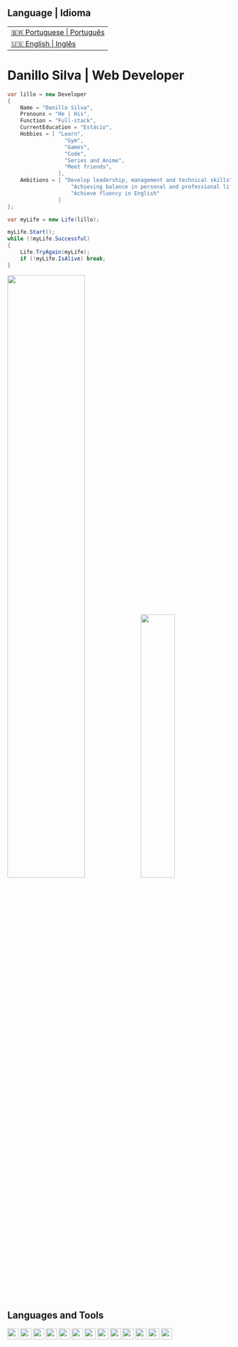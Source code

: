 <table>
      <h2>Language | Idioma</h2>
  <tr>
    <td>
        <a href="readme_pt-br.md">&#127463&#127479 Portuguese | Português</a>
    </td>
  </tr>
  <tr>
    <td>
        <a href="README.md">&#127482&#127480 English | Inglês</a>
    </td>
  </tr>
</table>

<h1>Danillo Silva | Web Developer</h1>

```c#
var lillo = new Developer
{
    Name = "Danillo Silva",
    Pronouns = "He | His",
    Function = "Full-stack",
    CurrentEducation = "Estácio",
    Hobbies = [ "Learn",
                  "Gym",
                  "Games",
                  "Code",
                  "Series and Anime",
                  "Meet friends",
                ],
    Ambitions = [ "Develop leadership, management and technical skills",
                    "Achieving balance in personal and professional life",
                    "Achieve fluency in English"
                ]
};

var myLife = new Life(lillo);

myLife.Start();
while (!myLife.Successful)
{
    Life.TryAgain(myLife);
    if (!myLife.IsAlive) break;
}

```


<div align='start'>
  <img width="59%"  src="https://github-readme-stats.vercel.app/api?username=lillow&bg_color=161b22&title_color=e6edf3&text_color=94c0e5&hide_border=true&show_icons=true&icon_color=d2a8ff"/> 
  
  <img width="39%"  src="https://github-readme-stats.vercel.app/api/top-langs/?username=lillow&layout=compact&langs_count=8&bg_color=161b22&title_color=e6edf3&text_color=94c0e5&hide_border=true&show_icons=true&icon_color=d2a8ff"/>
</div>

<h2>Languages and Tools</h2>
    <div>
        <img height="25" src="https://cdn.jsdelivr.net/gh/devicons/devicon@latest/icons/java/java-original.svg" />
        <img height="25" src="https://cdn.jsdelivr.net/gh/devicons/devicon@latest/icons/spring/spring-original.svg" />
        <img height="25" src="https://cdn.jsdelivr.net/gh/devicons/devicon@latest/icons/csharp/csharp-original.svg" />
        <img height="25" src="https://cdn.jsdelivr.net/gh/devicons/devicon@latest/icons/dotnetcore/dotnetcore-original.svg" />
<!--    <img height="25" src="https://cdn.jsdelivr.net/gh/devicons/devicon@latest/icons/python/python-original.svg" />
        <img height="25" src="https://cdn.jsdelivr.net/gh/devicons/devicon@latest/icons/django/django-plain.svg" />  /> -->
        <img height="25" src="https://cdn.jsdelivr.net/gh/devicons/devicon@latest/icons/angularjs/angularjs-original.svg">
        <img height="25" src="https://cdn.jsdelivr.net/gh/devicons/devicon@latest/icons/react/react-original.svg" />
        <img height="25" src="https://cdn.jsdelivr.net/gh/devicons/devicon@latest/icons/mysql/mysql-original.svg" />
        <img height="25" src="https://cdn.jsdelivr.net/gh/devicons/devicon@latest/icons/git/git-original.svg" />
        <img height="25" src="https://cdn.jsdelivr.net/gh/devicons/devicon@latest/icons/github/github-original.svg" />
        <img height="25" src="https://cdn.jsdelivr.net/gh/devicons/devicon@latest/icons/json/json-original.svg" />
        <img height="25" src="https://cdn.jsdelivr.net/gh/devicons/devicon@latest/icons/postman/postman-original.svg" />
        <img height="25" src="https://cdn.jsdelivr.net/gh/devicons/devicon@latest/icons/linux/linux-original.svg" />
        <img height="25" src="https://cdn.jsdelivr.net/gh/devicons/devicon@latest/icons/swagger/swagger-original.svg" />
    </div>
          
<!--  <h2>Contacts</h2>
<div></div> /> -->

